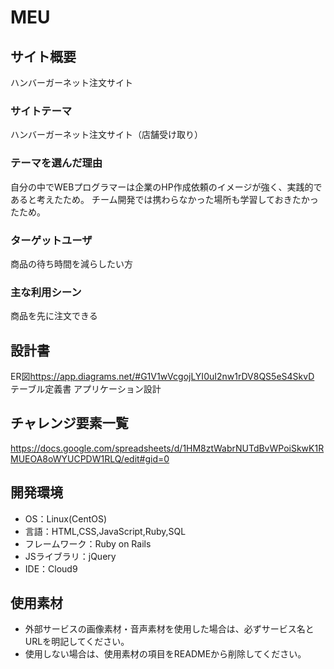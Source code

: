 # MEU

## サイト概要
ハンバーガーネット注文サイト

### サイトテーマ
ハンバーガーネット注文サイト（店舗受け取り）

### テーマを選んだ理由
自分の中でWEBプログラマーは企業のHP作成依頼のイメージが強く、実践的であると考えたため。
チーム開発では携わらなかった場所も学習しておきたかったため。

### ターゲットユーザ
商品の待ち時間を減らしたい方

### 主な利用シーン
商品を先に注文できる

## 設計書
ER図<https://app.diagrams.net/#G1V1wVcgojLYI0uI2nw1rDV8QS5eS4SkvD>
テーブル定義書
アプリケーション設計

## チャレンジ要素一覧
<https://docs.google.com/spreadsheets/d/1HM8ztWabrNUTdBvWPoiSkwK1RMUEOA8oWYUCPDW1RLQ/edit#gid=0>

## 開発環境
- OS：Linux(CentOS)
- 言語：HTML,CSS,JavaScript,Ruby,SQL
- フレームワーク：Ruby on Rails
- JSライブラリ：jQuery
- IDE：Cloud9

## 使用素材
- 外部サービスの画像素材・音声素材を使用した場合は、必ずサービス名とURLを明記してください。
- 使用しない場合は、使用素材の項目をREADMEから削除してください。